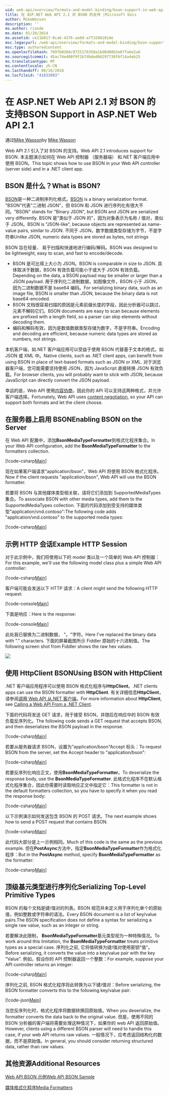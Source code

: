 ```yaml
---
uid: web-api/overview/formats-and-model-binding/bson-support-in-web-api-21
title: 在 ASP.NET Web API 2.1 对 BSON 的支持 |Microsoft Docs
author: MikeWasson
description: ''
ms.author: riande
ms.date: 01/20/2014
ms.assetid: ce11b017-0ca6-4376-aa9d-a7f3288101de
msc.legacyurl: /web-api/overview/formats-and-model-binding/bson-support-in-web-api-21
msc.type: authoredcontent
ms.openlocfilehash: 709fb0266c0725176358a1bd0d08b3e07fa6e2a6
ms.sourcegitcommit: 45ac74e400f9f2b7dbded66297730f6f14a4eb25
ms.translationtype: MT
ms.contentlocale: zh-CN
ms.lasthandoff: 08/16/2018
ms.locfileid: "41833893"
---
```

<a name="bson-support-in-aspnet-web-api-21"></a><span data-ttu-id="b48d3-102">在 ASP.NET Web API 2.1 对 BSON 的支持</span><span class="sxs-lookup"><span data-stu-id="b48d3-102">BSON Support in ASP.NET Web API 2.1</span></span>
====================
<span data-ttu-id="b48d3-103">通过[Mike Wasson](https://github.com/MikeWasson)</span><span class="sxs-lookup"><span data-stu-id="b48d3-103">by [Mike Wasson](https://github.com/MikeWasson)</span></span>

<span data-ttu-id="b48d3-104">Web API 2.1 引入了对 BSON 的支持。</span><span class="sxs-lookup"><span data-stu-id="b48d3-104">Web API 2.1 introduces support for BSON.</span></span> <span data-ttu-id="b48d3-105">本主题演示如何在 Web API 控制器 （服务器端） 和.NET 客户端应用中使用 BSON。</span><span class="sxs-lookup"><span data-stu-id="b48d3-105">This topic shows how to use BSON in your Web API controller (server side) and in a .NET client app.</span></span>

## <a name="what-is-bson"></a><span data-ttu-id="b48d3-106">BSON 是什么？</span><span class="sxs-lookup"><span data-stu-id="b48d3-106">What is BSON?</span></span>

<span data-ttu-id="b48d3-107">[BSON](http://bsonspec.org/)是一种二进制序列化格式。</span><span class="sxs-lookup"><span data-stu-id="b48d3-107">[BSON](http://bsonspec.org/) is a binary serialization format.</span></span> <span data-ttu-id="b48d3-108">"BSON"代表"二进制 JSON"，但 BSON 和 JSON 进行序列化有很大不同。</span><span class="sxs-lookup"><span data-stu-id="b48d3-108">"BSON" stands for "Binary JSON", but BSON and JSON are serialized very differently.</span></span> <span data-ttu-id="b48d3-109">BSON 是"类似于 JSON 的"，因为对象表示为名称 / 值对，类似于 JSON。</span><span class="sxs-lookup"><span data-stu-id="b48d3-109">BSON is "JSON-like", because objects are represented as name-value pairs, similar to JSON.</span></span> <span data-ttu-id="b48d3-110">不同于 JSON，数字数据类型存储为字节，不是字符串</span><span class="sxs-lookup"><span data-stu-id="b48d3-110">Unlike JSON, numeric data types are stored as bytes, not strings</span></span>

<span data-ttu-id="b48d3-111">BSON 旨在轻量、 易于扫描和快速地进行编码/解码。</span><span class="sxs-lookup"><span data-stu-id="b48d3-111">BSON was designed to be lightweight, easy to scan, and fast to encode/decode.</span></span>

- <span data-ttu-id="b48d3-112">BSON 是可比得上大小为 JSON。</span><span class="sxs-lookup"><span data-stu-id="b48d3-112">BSON is comparable in size to JSON.</span></span> <span data-ttu-id="b48d3-113">具体取决于数据，BSON 有效负载可能小于或大于 JSON 有效负载。</span><span class="sxs-lookup"><span data-stu-id="b48d3-113">Depending on the data, a BSON payload may be smaller or larger than a JSON payload.</span></span> <span data-ttu-id="b48d3-114">用于序列化二进制数据，如图像文件，BSON 小于 JSON，因为二进制数据不是 base64 编码。</span><span class="sxs-lookup"><span data-stu-id="b48d3-114">For serializing binary data, such as an image file, BSON is smaller than JSON, because the binary data is not base64-encoded.</span></span>
- <span data-ttu-id="b48d3-115">BSON 文档很容易扫描的原因是元素前缀长度的字段，因此分析器可以跳过，元素不解码它们。</span><span class="sxs-lookup"><span data-stu-id="b48d3-115">BSON documents are easy to scan because elements are prefixed with a length field, so a parser can skip elements without decoding them.</span></span>
- <span data-ttu-id="b48d3-116">编码和解码有效，因为是数值数据类型存储为数字，不是字符串。</span><span class="sxs-lookup"><span data-stu-id="b48d3-116">Encoding and decoding are efficient, because numeric data types are stored as numbers, not strings.</span></span>

<span data-ttu-id="b48d3-117">本机客户端，如.NET 客户端应用可以受益于使用 BSON 代替基于文本的格式，如 JSON 或 XML 中。</span><span class="sxs-lookup"><span data-stu-id="b48d3-117">Native clients, such as .NET client apps, can benefit from using BSON in place of text-based formats such as JSON or XML.</span></span> <span data-ttu-id="b48d3-118">对于浏览器客户端，您可能需要坚持使用 JSON，因为 JavaScript 直接转换 JSON 有效负载。</span><span class="sxs-lookup"><span data-stu-id="b48d3-118">For browser clients, you will probably want to stick with JSON, because JavaScript can directly convert the JSON payload.</span></span>

<span data-ttu-id="b48d3-119">幸运的是，Web API 使用[内容协商](content-negotiation.md)，因此你的 API 可以支持这两种格式，并允许客户端选择。</span><span class="sxs-lookup"><span data-stu-id="b48d3-119">Fortunately, Web API uses [content negotiation](content-negotiation.md), so your API can support both formats and let the client choose.</span></span>

## <a name="enabling-bson-on-the-server"></a><span data-ttu-id="b48d3-120">在服务器上启用 BSON</span><span class="sxs-lookup"><span data-stu-id="b48d3-120">Enabling BSON on the Server</span></span>

<span data-ttu-id="b48d3-121">在 Web API 配置中，添加**BsonMediaTypeFormatter**到格式化程序集合。</span><span class="sxs-lookup"><span data-stu-id="b48d3-121">In your Web API configuration, add the **BsonMediaTypeFormatter** to the formatters collection.</span></span>

[!code-csharp[Main](bson-support-in-web-api-21/samples/sample1.cs)]

<span data-ttu-id="b48d3-122">现在如果客户端请求"application/bson"，Web API 将使用 BSON 格式化程序。</span><span class="sxs-lookup"><span data-stu-id="b48d3-122">Now if the client requests "application/bson", Web API will use the BSON formatter.</span></span>

<span data-ttu-id="b48d3-123">若要将 BSON 与其他媒体类型相关联，请将它们添加到 SupportedMediaTypes 集合。</span><span class="sxs-lookup"><span data-stu-id="b48d3-123">To associate BSON with other media types, add them to the SupportedMediaTypes collection.</span></span> <span data-ttu-id="b48d3-124">下面的代码添加到受支持的媒体类型"application/vnd.contoso":</span><span class="sxs-lookup"><span data-stu-id="b48d3-124">The following code adds "application/vnd.contoso" to the supported media types:</span></span>

[!code-csharp[Main](bson-support-in-web-api-21/samples/sample2.cs)]

## <a name="example-http-session"></a><span data-ttu-id="b48d3-125">示例 HTTP 会话</span><span class="sxs-lookup"><span data-stu-id="b48d3-125">Example HTTP Session</span></span>

<span data-ttu-id="b48d3-126">对于此示例中，我们将使用以下的 model 类以及一个简单的 Web API 控制器：</span><span class="sxs-lookup"><span data-stu-id="b48d3-126">For this example, we'll use the following model class plus a simple Web API controller:</span></span>

[!code-csharp[Main](bson-support-in-web-api-21/samples/sample3.cs)]

<span data-ttu-id="b48d3-127">客户端可能会发送以下 HTTP 请求：</span><span class="sxs-lookup"><span data-stu-id="b48d3-127">A client might send the following HTTP request:</span></span>

[!code-console[Main](bson-support-in-web-api-21/samples/sample4.cmd)]

<span data-ttu-id="b48d3-128">下面是响应：</span><span class="sxs-lookup"><span data-stu-id="b48d3-128">Here is the response:</span></span>

[!code-console[Main](bson-support-in-web-api-21/samples/sample5.cmd)]

<span data-ttu-id="b48d3-129">此处我已替换为二进制数据， &quot;。&quot;字符。</span><span class="sxs-lookup"><span data-stu-id="b48d3-129">Here I've replaced the binary data with &quot;.&quot; characters.</span></span> <span data-ttu-id="b48d3-130">下面的屏幕截图所示 Fiddler 原始的十六进制值。</span><span class="sxs-lookup"><span data-stu-id="b48d3-130">The following screen shot from Fiddler shows the raw hex values.</span></span>

[![](bson-support-in-web-api-21/_static/image2.png)](bson-support-in-web-api-21/_static/image1.png)

## <a name="using-bson-with-httpclient"></a><span data-ttu-id="b48d3-131">使用 HttpClient BSON</span><span class="sxs-lookup"><span data-stu-id="b48d3-131">Using BSON with HttpClient</span></span>

<span data-ttu-id="b48d3-132">.NET 客户端应用程序可以使用 BSON 格式化程序与**HttpClient**。</span><span class="sxs-lookup"><span data-stu-id="b48d3-132">.NET clients apps can use the BSON formatter with **HttpClient**.</span></span> <span data-ttu-id="b48d3-133">有关详细信息**HttpClient**，请参阅[调用 Web API 从.NET 客户端](../advanced/calling-a-web-api-from-a-net-client.md)。</span><span class="sxs-lookup"><span data-stu-id="b48d3-133">For more information about **HttpClient**, see [Calling a Web API From a .NET Client](../advanced/calling-a-web-api-from-a-net-client.md).</span></span>

<span data-ttu-id="b48d3-134">下面的代码将发送 GET 请求，用于接受 BSON，并随后在响应中的 BSON 有效负载反序列化。</span><span class="sxs-lookup"><span data-stu-id="b48d3-134">The following code sends a GET request that accepts BSON, and then deserializes the BSON payload in the response.</span></span>

[!code-csharp[Main](bson-support-in-web-api-21/samples/sample6.cs)]

<span data-ttu-id="b48d3-135">若要从服务器请求 BSON，设置为"application/bson"Accept 标头：</span><span class="sxs-lookup"><span data-stu-id="b48d3-135">To request BSON from the server, set the Accept header to "application/bson":</span></span>

[!code-csharp[Main](bson-support-in-web-api-21/samples/sample7.cs)]

<span data-ttu-id="b48d3-136">若要反序列化响应正文，使用**BsonMediaTypeFormatter**。</span><span class="sxs-lookup"><span data-stu-id="b48d3-136">To deserialize the response body, use the **BsonMediaTypeFormatter**.</span></span> <span data-ttu-id="b48d3-137">此格式化程序不在默认格式化程序集合，因此你需要时读取响应正文中指定它：</span><span class="sxs-lookup"><span data-stu-id="b48d3-137">This formatter is not in the default formatters collection, so you have to specify it when you read the response body:</span></span>

[!code-csharp[Main](bson-support-in-web-api-21/samples/sample8.cs)]

<span data-ttu-id="b48d3-138">以下示例演示如何发送包含 BSON 的 POST 请求。</span><span class="sxs-lookup"><span data-stu-id="b48d3-138">The next example shows how to send a POST request that contains BSON.</span></span>

[!code-csharp[Main](bson-support-in-web-api-21/samples/sample9.cs)]

<span data-ttu-id="b48d3-139">此代码大部分是上一示例相同。</span><span class="sxs-lookup"><span data-stu-id="b48d3-139">Much of this code is the same as the previous example.</span></span> <span data-ttu-id="b48d3-140">但在**PostAsync**方法中，指定**BsonMediaTypeFormatter**作为格式化程序：</span><span class="sxs-lookup"><span data-stu-id="b48d3-140">But in the **PostAsync** method, specify **BsonMediaTypeFormatter** as the formatter:</span></span>

[!code-csharp[Main](bson-support-in-web-api-21/samples/sample10.cs)]

## <a name="serializing-top-level-primitive-types"></a><span data-ttu-id="b48d3-141">顶级基元类型进行序列化</span><span class="sxs-lookup"><span data-stu-id="b48d3-141">Serializing Top-Level Primitive Types</span></span>

<span data-ttu-id="b48d3-142">BSON 的每个文档是键/值对的列表。BSON 规范并未定义用于序列化单个的原始值，例如整数或字符串的语法。</span><span class="sxs-lookup"><span data-stu-id="b48d3-142">Every BSON document is a list of key/value pairs.The BSON specification does not define a syntax for serializing a single raw value, such as an integer or string.</span></span>

<span data-ttu-id="b48d3-143">若要解决此限制， **BsonMediaTypeFormatter**基元类型视为一种特殊情况。</span><span class="sxs-lookup"><span data-stu-id="b48d3-143">To work around this limitation, the **BsonMediaTypeFormatter** treats primitive types as a special case.</span></span> <span data-ttu-id="b48d3-144">序列化之前, 它将值转换为键/值对使用密钥"值"。</span><span class="sxs-lookup"><span data-stu-id="b48d3-144">Before serializing, it converts the value into a key/value pair with the key "Value".</span></span> <span data-ttu-id="b48d3-145">例如，假设你的 API 控制器返回一个整数：</span><span class="sxs-lookup"><span data-stu-id="b48d3-145">For example, suppose your API controller returns an integer:</span></span>

[!code-csharp[Main](bson-support-in-web-api-21/samples/sample11.cs)]

<span data-ttu-id="b48d3-146">序列化之前, BSON 格式化程序将此转换为以下键/值对：</span><span class="sxs-lookup"><span data-stu-id="b48d3-146">Before serializing, the BSON formatter converts this to the following key/value pair:</span></span>

[!code-json[Main](bson-support-in-web-api-21/samples/sample12.json)]

<span data-ttu-id="b48d3-147">当您反序列化时，格式化程序将数据转换回原始值。</span><span class="sxs-lookup"><span data-stu-id="b48d3-147">When you deserialize, the formatter converts the data back to the original value.</span></span> <span data-ttu-id="b48d3-148">但是，使用不同的 BSON 分析器的客户端将需要处理这种情况下，如果你的 web API 返回原始值。</span><span class="sxs-lookup"><span data-stu-id="b48d3-148">However, clients using a different BSON parser will need to handle this case, if your web API returns raw values.</span></span> <span data-ttu-id="b48d3-149">一般情况下，应考虑返回结构化的数据，而不是原始值。</span><span class="sxs-lookup"><span data-stu-id="b48d3-149">In general, you should consider returning structured data, rather than raw values.</span></span>

## <a name="additional-resources"></a><span data-ttu-id="b48d3-150">其他资源</span><span class="sxs-lookup"><span data-stu-id="b48d3-150">Additional Resources</span></span>

[<span data-ttu-id="b48d3-151">Web API BSON 示例</span><span class="sxs-lookup"><span data-stu-id="b48d3-151">Web API BSON Sample</span></span>](https://aspnet.codeplex.com/SourceControl/latest#Samples/WebApi/BSONSample/)

[<span data-ttu-id="b48d3-152">媒体格式化程序</span><span class="sxs-lookup"><span data-stu-id="b48d3-152">Media Formatters</span></span>](media-formatters.md)
